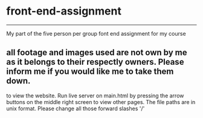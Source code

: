 # front-end-assignment
--------------------------------------------------------------------------
My part of the five person per group font end assignment for my course

all footage and images used are not own by me as it belongs to their respectly owners. Please inform me if you would like me to take them down.
-----------------------------------------------------------------------------------

to view the website. Run live server on main.html by pressing the arrow buttons on the middle right screen to view other pages. The file paths are in unix format. Please change all those forward slashes '/'
